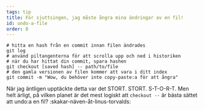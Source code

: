 ```yaml
---
tags: tip
title: För sjuttsingen, jag måste ångra mina ändringar av en fil!
id: undo-a-file
order: 8
---
```


```git
# hitta en hash från en commit innan filen ändrades
git log
# använd piltangenterna för att scrolla upp och ned i historiken
# när du har hittat din commit, spara hashen
git checkout [saved hash] -- path/to/file
# den gamla versionen av filen kommer att vara i ditt index
git commit -m "Wow, du behöver inte copy-paste:a för att ångra"
```

När jag äntligen upptäckte detta var det STORT. STORT. S-T-O-R-T. Men helt ärligt, på vilken planet är det mest logiskt att `checkout --` är bästa sättet att undo:a en fil? :skakar-näven-åt-linus-torvalds: